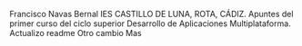 Francisco Navas Bernal
IES CASTILLO DE LUNA, ROTA, CÁDIZ.
Apuntes del primer curso del ciclo superior Desarrollo de Aplicaciones Multiplataforma.
Actualizo readme
Otro cambio
Mas
